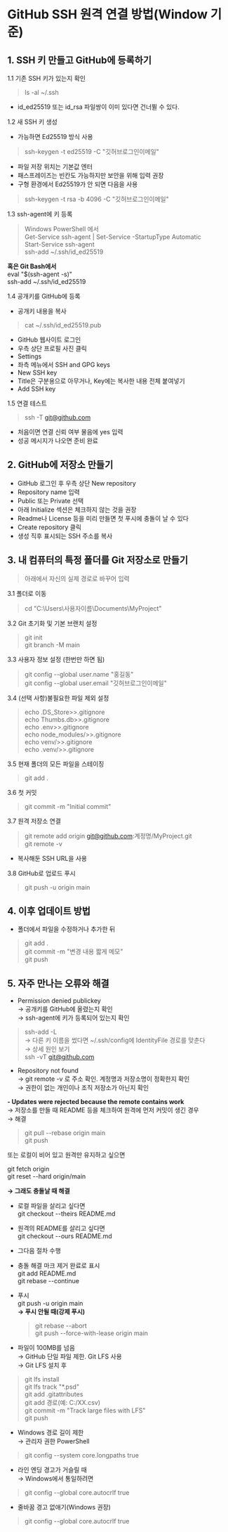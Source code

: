 # GitHub SSH 원격 연결 방법(Window 기준)  

## 1. SSH 키 만들고 GitHub에 등록하기  
1.1 기존 SSH 키가 있는지 확인  
 > ls -al ~/.ssh  
- id_ed25519 또는 id_rsa 파일쌍이 이미 있다면 건너뛸 수 있다.  

1.2 새 SSH 키 생성  
- 가능하면 Ed25519 방식 사용  
 > ssh-keygen -t ed25519 -C "깃허브로그인이메일"  
- 파일 저장 위치는 기본값 엔터  
- 패스프레이즈는 빈칸도 가능하지만 보안을 위해 입력 권장  
- 구형 환경에서 Ed25519가 안 되면 다음을 사용  
 > ssh-keygen -t rsa -b 4096 -C "깃허브로그인이메일"  

1.3 ssh-agent에 키 등록  
 > Windows PowerShell 에서  
 Get-Service ssh-agent | Set-Service -StartupType Automatic  
 Start-Service ssh-agent  
 ssh-add ~/.ssh/id_ed25519  


 **혹은 Git Bash에서**  
 eval "$(ssh-agent -s)"  
 ssh-add ~/.ssh/id_ed25519  


1.4 공개키를 GitHub에 등록  
- 공개키 내용을 복사  
 > cat ~/.ssh/id_ed25519.pub  
- GitHub 웹사이트 로그인  
- 우측 상단 프로필 사진 클릭  
- Settings  
- 좌측 메뉴에서 SSH and GPG keys  
- New SSH key  
- Title은 구분용으로 아무거나, Key에는 복사한 내용 전체 붙여넣기  
- Add SSH key  

1.5 연결 테스트  
 > ssh -T git@github.com  
- 처음이면 연결 신뢰 여부 물음에 yes 입력  
- 성공 메시지가 나오면 준비 완료  

## 2. GitHub에 저장소 만들기  
- GitHub 로그인 후 우측 상단 New repository  
- Repository name 입력  
- Public 또는 Private 선택  
- 아래 Initialize 섹션은 체크하지 않는 것을 권장  
- Readme나 License 등을 미리 만들면 첫 푸시에 충돌이 날 수 있다  
- Create repository 클릭  
- 생성 직후 표시되는 SSH 주소를 복사  

## 3. 내 컴퓨터의 특정 폴더를 Git 저장소로 만들기  
 > 아래에서 자신의 실제 경로로 바꾸어 입력  

3.1 폴더로 이동  
 > cd "C:\Users\사용자이름\Documents\MyProject"  

3.2 Git 초기화 및 기본 브랜치 설정  
 > git init  
 git branch -M main  

3.3 사용자 정보 설정 (한번만 하면 됨)  
 > git config --global user.name "홍길동"  
 git config --global user.email "깃허브로그인이메일"  

3.4 (선택 사항)불필요한 파일 제외 설정  
 > echo .DS_Store>>.gitignore  
 echo Thumbs.db>>.gitignore  
 echo .env>>.gitignore  
 echo node_modules/>>.gitignore  
 echo venv/>>.gitignore  
 echo .venv/>>.gitignore  

3.5 현재 폴더의 모든 파일을 스테이징  
 > git add .  

3.6 첫 커밋  
 > git commit -m "Initial commit"  

3.7 원격 저장소 연결  
 > git remote add origin git@github.com:계정명/MyProject.git  
 git remote -v  
- 복사해둔 SSH URL을 사용  

3.8 GitHub로 업로드 푸시  
 > git push -u origin main  

## 4. 이후 업데이트 방법  
- 폴더에서 파일을 수정하거나 추가한 뒤  
 > git add .  
 git commit -m "변경 내용 짧게 메모"  
 git push  


## 5. 자주 만나는 오류와 해결  
- Permission denied publickey  
→ 공개키를 GitHub에 올렸는지 확인  
→ ssh-agent에 키가 등록되어 있는지 확인  
 > ssh-add -L  
→ 다른 키 이름을 썼다면 ~/.ssh/config에 IdentityFile 경로를 맞춘다  
→ 상세 원인 보기  
  > ssh -vT git@github.com  

- Repository not found  
→ git remote -v 로 주소 확인. 계정명과 저장소명이 정확한지 확인  
→ 권한이 없는 개인이나 조직 저장소가 아닌지 확인  

**- Updates were rejected because the remote contains work**  
→ 저장소를 만들 때 README 등을 체크하여 원격에 먼저 커밋이 생긴 경우  
→ 해결  
 > git pull --rebase origin main  
 git push  
 
 또는 로컬이 비어 있고 원격만 유지하고 싶으면  

 git fetch origin  
 git reset --hard origin/main  

**→ 그래도 충돌날 때 해결**  
 - 로컬 파일을 살리고 싶다면  
   git checkout --theirs README.md  
 - 원격의 README를 살리고 싶다면  
   git checkout --ours README.md  

 - 그다음 절차 수행  
 - 충돌 해결 마크 제거 완료로 표시  
   git add README.md  
   git rebase --continue  
 - 푸시  
   git push -u origin main  
   **→ 푸시 안될 때(강제 푸시)**  
     > git rebase --abort  
     git push --force-with-lease origin main  

- 파일이 100MB를 넘음  
→  GitHub 단일 파일 제한. Git LFS 사용  
→ Git LFS 설치 후  
 > git lfs install  
 git lfs track "*.psd"  
 git add .gitattributes  
 git add 경로(예: C:/XX.csv)  
 git commit -m "Track large files with LFS"  
 git push  

- Windows 경로 길이 제한  
→ 관리자 권한 PowerShell  
 > git config --system core.longpaths true  

- 라인 엔딩 경고가 거슬릴 때  
→ Windows에서 통일하려면  
 > git config --global core.autocrlf true  

- 줄바꿈 경고 없애기(Windows 권장)  
 > git config --global core.autocrlf true  

